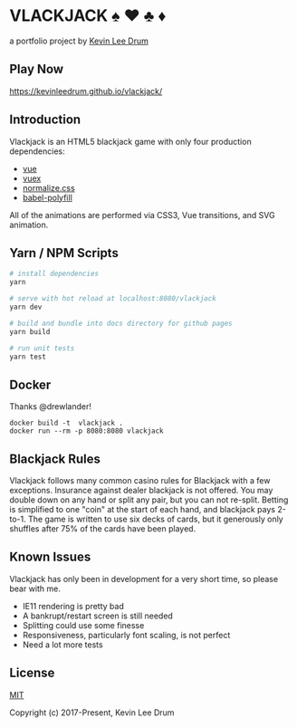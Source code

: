 # VLACKJACK :spades: :hearts: :clubs: :diamonds:

a portfolio project by [Kevin Lee Drum](https://linkedin.com/in/kevinleedrum/)

## Play Now

https://kevinleedrum.github.io/vlackjack/

## Introduction

Vlackjack is an HTML5 blackjack game with only four production dependencies:
- [vue](https://vuejs.org/)
- [vuex](https://vuex.vuejs.org/)
- [normalize.css](https://necolas.github.io/normalize.css/)
- [babel-polyfill](https://babeljs.io/docs/usage/polyfill/)

All of the animations are performed via CSS3, Vue transitions, and SVG animation.

## Yarn / NPM Scripts

``` bash
# install dependencies
yarn

# serve with hot reload at localhost:8080/vlackjack
yarn dev

# build and bundle into docs directory for github pages
yarn build

# run unit tests
yarn test
```

## Docker
Thanks @drewlander!
```
docker build -t  vlackjack .
docker run --rm -p 8080:8080 vlackjack
```

## Blackjack Rules

Vlackjack follows many common casino rules for Blackjack with a few exceptions.  Insurance against dealer blackjack is not offered.  You may double down on any hand or split any pair, but you can not re-split.  Betting is simplified to one "coin" at the start of each hand, and blackjack pays 2-to-1.  The game is written to use six decks of cards, but it generously only shuffles after 75% of the cards have been played.

## Known Issues

Vlackjack has only been in development for a very short time, so please bear with me.
- IE11 rendering is pretty bad
- A bankrupt/restart screen is still needed
- Splitting could use some finesse
- Responsiveness, particularly font scaling, is not perfect
- Need a lot more tests

## License

[MIT](http://opensource.org/licenses/MIT)

Copyright (c) 2017-Present, Kevin Lee Drum

